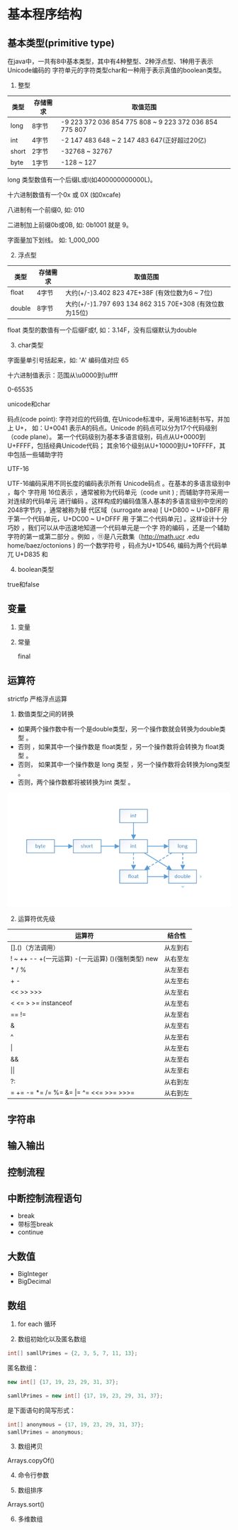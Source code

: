 # 基本程序结构

## 基本类型(primitive type)

在java中，一共有8中基本类型，其中有4种整型、2种浮点型、1种用于表示Unicode编码的
字符单元的字符类型char和一种用于表示真值的boolean类型。

1. 整型

|类型|存储需求|取值范围|
|---|---|---|
|long|8字节|-9 223 372 036 854 775 808 ~ 9 223 372 036 854 775 807|
|int|4字节|-2 147 483 648 ~ 2 147 483 647(正好超过20亿)|
|short|2字节|-32768 ~ 32767|
|byte|1字节|-128 ~ 127|

long 类型数值有一个后缀L或l(如400000000000L)。

十六进制数值有一个0x 或 0X (如0xcafe)

八进制有一个前缀0, 如: 010

二进制加上前缀0b或0B, 如: 0b1001 就是 9。

字面量加下划线。 如: 1_000_000

2. 浮点型

|类型|存储需求|取值范围|
|---|---|---|
|float|4字节|大约(+/-)3.402 823 47E+38F (有效位数为6 ~ 7位)|
|double|8字节|大约(+/-)1.797 693 134 862 315 70E+308 (有效位数为15位)

float 类型的数值有一个后缀F或f, 如：3.14F，没有后缀默认为double

3. char类型

字面量单引号括起来，如: 'A' 编码值对应 65

十六进制值表示：范围从\u0000到\uffff

0-65535

unicode和char

码点(code point): 字符对应的代码值, 在Unicode标准中，采用16进制书写，并加上
U+， 如：U+0041 表示A的码点。Unicode 的码点可以分为17个代码级别（code plane）。
第一个代码级别为基本多语言级别，码点从U+0000到U+FFFF，包括经典Unicode代码；
其余16个级别从U+10000到U+10FFFF，其中包括一些辅助字符

UTF-16

UTF-16编码采用不同长度的编码表示所有 Unicode码点 。在基本的多语言级别中 ，每个
字符用 16位表示 ，通常被称为代码单元（code unit ) ; 而辅助字符采用一对连续的代码单元
进行编码 。这样构成的编码值落人基本的多语言级别中空闲的2048字节内 ，通常被称为替
代区域（surrogate area) [ U+D800 ~ U+DBFF 用于第一个代码单元，U+DC00 ~ U+DFFF 用
于第二个代码单元]
。这样设计十分巧妙 ，我们可以从中迅速地知道一个代码单元是一个字
符的编码 ，还是一个辅助字符的第一或第二部分 。例如 ，⑪是八元数集（http://math.ucr .edu
home/baez/octonions ) 的一个数学符号 ，码点为U+1D546, 编码为两个代码单兀 U+D835 和


4. boolean类型

true和false

## 变量

1. 变量

2. 常量

    final


##  运算符

strictfp 严格浮点运算


1. 数值类型之间的转换

* 如果两个操作数中有一个是double类型，另一个操作数就会转换为double类型 。
* 否则 ，如果其中一个操作数是 float类型 ，另一个操作数将会转换为 float类型 。
* 否则， 如果其中一个操作数是 long 类型 ，另一个操作数将会转换为long类型 。
* 否则，两个操作数都将被转换为int 类型 。

![typeconvert](/javabase/docs/images/typecovert.png)

2. 运算符优先级

|运算符|结合性|
|---|---|
|[].()（方法调用）|从左到右|
|! ~ ++ -- +(一元运算) -(一元运算) ()(强制类型) new|从右至左|
|* / %|从左至右|
|+ - |从左至右|
|<< >> >>>|从左至右|
|< <= > >= instanceof|从左至右|
|== !=|从左至右|
|&|从左至右|
|^|从左至右|
|&#124;|从左至右|
|&&|从左至右|
|&#124;&#124;|从左至右|
|?:|从右到左|
|= += -= *= /= %= &= &#124;= ^= <<= >>= >>>= |从右到左|


## 字符串

## 输入输出

## 控制流程

## 中断控制流程语句

* break
* 带标签break
* continue


## 大数值

* BigInteger
* BigDecimal

## 数组

1. for each 循环

2. 数组初始化以及匿名数组

```java
int[] samllPrimes = {2, 3, 5, 7, 11, 13};
```
匿名数组：

```java
new int[] {17, 19, 23, 29, 31, 37};
```

```java
samllPrimes = new int[] {17, 19, 23, 29, 31, 37};
```
是下面语句的简写形式：
```java
int[] anonymous = {17, 19, 23, 29, 31, 37};
samllPrimes = anonymous;
```

3. 数组拷贝

Arrays.copyOf()

4. 命令行参数

5. 数组排序

Arrays.sort()

6. 多维数组




